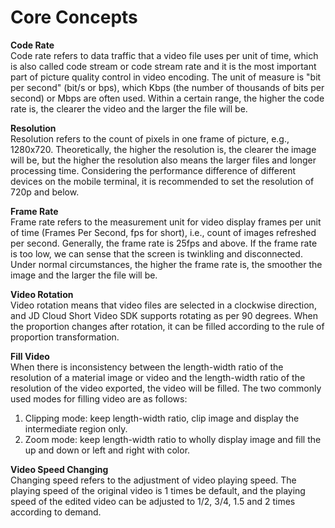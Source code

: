 # Core Concepts  

**Code Rate**  
Code rate refers to data traffic that a video file uses per unit of time, which is also called code stream or code stream rate and it is the most important part of picture quality control in video encoding. The unit of measure is "bit per second" (bit/s or bps), which Kbps (the number of thousands of bits per second) or Mbps are often used. Within a certain range, the higher the code rate is, the clearer the video and the larger the file will be. 

**Resolution**  
Resolution refers to the count of pixels in one frame of picture, e.g., 1280x720. Theoretically, the higher the resolution is, the clearer the image will be, but the higher the resolution also means the larger files and longer processing time. Considering the performance difference of different devices on the mobile terminal, it is recommended to set the resolution of 720p and below.

**Frame Rate**  
Frame rate refers to the measurement unit for video display frames per unit of time (Frames Per Second, fps for short), i.e., count of images refreshed per second. Generally, the frame rate is 25fps and above. If the frame rate is too low, we can sense that the screen is twinkling and disconnected. Under normal circumstances, the higher the frame rate is, the smoother the image and the larger the file will be. 

**Video Rotation**  
Video rotation means that video files are selected in a clockwise direction, and JD Cloud Short Video SDK supports rotating as per 90 degrees. When the proportion changes after rotation, it can be filled according to the rule of proportion transformation.

**Fill Video**  
When there is inconsistency between the length-width ratio of the resolution of a material image or video and the length-width ratio of the resolution of the video exported, the video will be filled. The two commonly used modes for filling video are as follows:  
1. Clipping mode: keep length-width ratio, clip image and display the intermediate region only.  
2. Zoom mode: keep length-width ratio to wholly display image and fill the up and down or left and right with color.

**Video Speed Changing**  
Changing speed refers to the adjustment of video playing speed. The playing speed of the original video is 1 times be default, and the playing speed of the edited video can be adjusted to 1/2, 3/4, 1.5 and 2 times according to demand.
